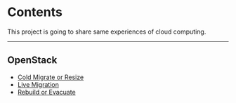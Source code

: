 # Contents

This project is going to share same experiences of cloud computing.

---

## OpenStack

* [Cold Migrate or Resize](OpenStack/cold_migrate.md)
* [Live Migration](OpenStack/live_migration.md)
* [Rebuild or Evacuate](OpenStack/evacuate.md)

